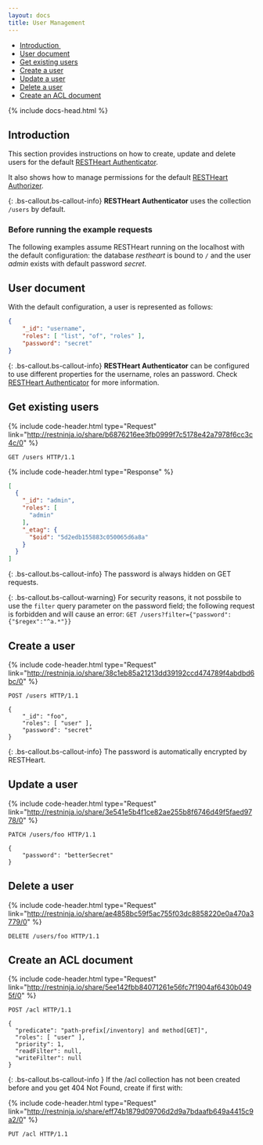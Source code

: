 ```yaml
---
layout: docs
title: User Management
---
```


<div markdown="1" class="d-none d-xl-block col-xl-2 order-last bd-toc">

-   [Introduction ](#introduction)
-   [User document](#user-document)
-   [Get existing users](#get-existing-users)
-   [Create a user](#create-a-user)
-   [Update a user](#update-a-user)
-   [Delete a user](#delete-a-user)
-   [Create an ACL document](#create-an-acl-document)

</div>
<div markdown="1" class="col-12 col-md-9 col-xl-8 py-md-3 bd-content">

{% include docs-head.html %}

## Introduction 

This section provides instructions on how to create, update and delete users for the default [RESTHeart Authenticator](/docs/security/authentication/#restheart-authenticator).

It also shows how to manage permissions for the default [RESTHeart Authorizer](/docs/security/authorization/#restheart-authorizer).

{: .bs-callout.bs-callout-info}
**RESTHeart Authenticator** uses the collection `/users` by default.

### Before running the example requests

The following examples assume RESTHeart running on the localhost with the default configuration: the database _restheart_ is bound to `/` and the user _admin_ exists with default password _secret_.

## User document

With the default configuration, a user is represented as follows:

```json
{
    "_id": "username",
    "roles": [ "list", "of", "roles" ],
    "password": "secret"
}
```

{: .bs-callout.bs-callout-info}
**RESTHeart Authenticator** can be configured to use different properties for the username, roles an password. Check [RESTHeart Authenticator](/docs/security/authentication/#restheart-authenticator) for more information.

## Get existing users

{% include code-header.html type="Request"
    link="http://restninja.io/share/b6876216ee3fb0999f7c5178e42a7978f6cc3c4c/0"
%}

```http
GET /users HTTP/1.1
```

{% include code-header.html type="Response" %}

```json
[
  {
    "_id": "admin",
    "roles": [
      "admin"
    ],
    "_etag": {
      "$oid": "5d2edb155883c050065d6a8a"
    }
  }
]
```

{: .bs-callout.bs-callout-info}
The password is always hidden on GET requests.

{: .bs-callout.bs-callout-warning}
For security reasons, it not possbile to use the `filter` query parameter on the password field; the following request is forbidden and will cause an error: `GET /users?filter={"password":{"$regex":"^a.*"}}`

## Create a user

{% include code-header.html type="Request"
    link="http://restninja.io/share/38c1eb85a21213dd39192ccd474789f4abdbd6bc/0"
%}

```http
POST /users HTTP/1.1

{
    "_id": "foo",
    "roles": [ "user" ],
    "password": "secret"
}
```

{: .bs-callout.bs-callout-info}
The password is automatically encrypted by RESTHeart.

## Update a user

{% include code-header.html type="Request"
    link="http://restninja.io/share/3e541e5b4f1ce82ae255b8f6746d49f5faed9778/0"
%}

```http
PATCH /users/foo HTTP/1.1

{
    "password": "betterSecret"
}
```

## Delete a user

{% include code-header.html type="Request"
    link="http://restninja.io/share/ae4858bc59f5ac755f03dc8858220e0a470a3779/0"
%}

```http
DELETE /users/foo HTTP/1.1
```

## Create an ACL document

{% include code-header.html type="Request"
    link="http://restninja.io/share/5ee142fbb84071261e56fc7f1904af6430b0495f/0"
%}

```http
POST /acl HTTP/1.1

{
  "predicate": "path-prefix[/inventory] and method[GET]",
  "roles": [ "user" ],
  "priority": 1,
  "readFilter": null,
  "writeFilter": null
}
```

{: .bs-callout.bs-callout-info }
If the /acl collection has not been created before and you get 404 Not Found, create if first with:

{% include code-header.html type="Request"
    link="http://restninja.io/share/eff74b1879d09706d2d9a7bdaafb649a4415c9a2/0"
%}

```http
PUT /acl HTTP/1.1
```
